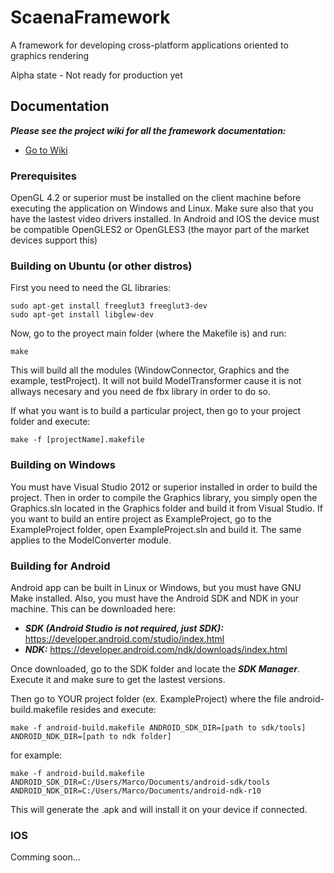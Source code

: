 # ScaenaFramework
A framework for developing cross-platform applications oriented to graphics rendering

Alpha state - Not ready for production yet

## Documentation
***Please see the project wiki for all the framework documentation:***

* [Go to Wiki](https://github.com/MarcoLotto/ScaenaFramework/wiki)

### Prerequisites
OpenGL 4.2 or superior must be installed on the client machine before executing the application on Windows and Linux. Make sure also that you have the lastest video drivers installed.
In Android and IOS the device must be compatible OpenGLES2 or OpenGLES3 (the mayor part of the market devices support this)

### Building on Ubuntu (or other distros)
First you need to need the GL libraries:
```
sudo apt-get install freeglut3 freeglut3-dev
sudo apt-get install libglew-dev
```
Now, go to the proyect main folder (where the Makefile is) and run:
```
make
```
This will build all the modules (WindowConnector, Graphics and the example, testProject). It will not build ModelTransformer cause it is not allways necesary and you need de fbx library in order to do so.

If what you want is to build a particular project, then go to your project folder and execute:
```
make -f [projectName].makefile
``` 
### Building on Windows
You must have Visual Studio 2012 or superior installed in order to build the project. Then in order to compile the Graphics library, you simply open the Graphics.sln located in the Graphics folder and build it from Visual Studio. If you want to build an entire project as ExampleProject, go to the ExampleProject folder, open ExampleProject.sln and build it. The same applies to the ModelConverter module.  

### Building for Android
Android app can be built in Linux or Windows, but you must have GNU Make installed.
Also, you must have the Android SDK and NDK in your machine. This can be downloaded here:
* ***SDK (Android Studio is not required, just SDK):*** https://developer.android.com/studio/index.html
* ***NDK:*** https://developer.android.com/ndk/downloads/index.html

Once downloaded, go to the SDK folder and locate the ***SDK Manager***. Execute it and make sure to get the lastest versions.

Then go to YOUR project folder (ex. ExampleProject) where the file android-build.makefile resides and execute:
```
make -f android-build.makefile ANDROID_SDK_DIR=[path to sdk/tools] ANDROID_NDK_DIR=[path to ndk folder]
```
for example:
```
make -f android-build.makefile ANDROID_SDK_DIR=C:/Users/Marco/Documents/android-sdk/tools ANDROID_NDK_DIR=C:/Users/Marco/Documents/android-ndk-r10
```
This will generate the .apk and will install it on your device if connected.

### IOS
Comming soon...
